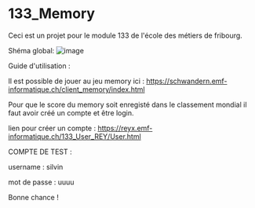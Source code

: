 # 133_Memory

Ceci est un projet pour le module 133 de l'école des métiers de fribourg.

Shéma global:
![image](https://user-images.githubusercontent.com/123940171/236188121-a7cdff45-9852-4712-adfd-84bbff7a68c9.png)

Guide d'utilisation :

Il est possible de jouer au jeu memory ici : https://schwandern.emf-informatique.ch/client_memory/index.html

Pour que le score du memory soit enregisté dans le classement mondial il faut avoir créé un compte et être login.

lien pour créer un compte : https://reyx.emf-informatique.ch/133_User_REY/User.html

COMPTE DE TEST :

username : silvin

mot de passe : uuuu

Bonne chance !

